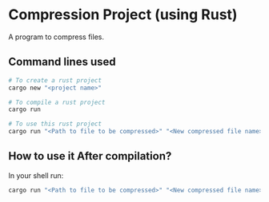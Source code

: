 # Compression Project (using Rust)

A program to compress files.

## Command lines used

```sh
# To create a rust project
cargo new "<project name>"

# To compile a rust project
cargo run

# To use this rust project
cargo run "<Path to file to be compressed>" "<New compressed file name>"
```

## How to use it After compilation?

In your shell run:

```sh
cargo run "<Path to file to be compressed>" "<New compressed file name>"
```
